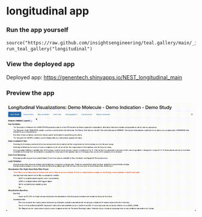 
<!-- Generated by app_readme_template.Rmd and generate_app_readme.R: do not edit by hand-->

# longitudinal app

### Run the app yourself

    source("https://raw.github.com/insightsengineering/teal.gallery/main/_internal/utils/sourceme.R")
    run_teal_gallery("longitudinal")

### View the deployed app

Deployed app: <https://genentech.shinyapps.io/NEST_longitudinal_main>

### Preview the app

![](assets/img/longitudinal.gif)<!-- -->
